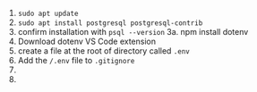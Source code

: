1. `sudo apt update`
2. `sudo apt install postgresql postgresql-contrib`
3. confirm installation with `psql --version`
3a. npm install dotenv
4. Download dotenv VS Code extension 
5. create a file at the root of directory called `.env`
6. Add the `/.env` file to `.gitignore`
7. 
8. 